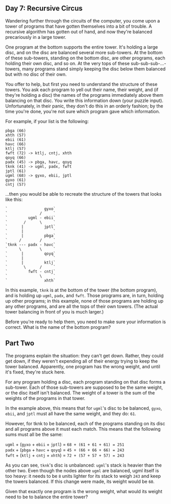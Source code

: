 ## Day 7: Recursive Circus

Wandering further through the circuits of the computer, you come upon a tower of programs that have gotten themselves into a bit of trouble. A recursive algorithm has gotten out of hand, and now they're balanced precariously in a large tower.

One program at the bottom supports the entire tower. It's holding a large disc, and on the disc are balanced several more sub-towers. At the bottom of these sub-towers, standing on the bottom disc, are other programs, each holding their own disc, and so on. At the very tops of these sub-sub-sub-...-towers, many programs stand simply keeping the disc below them balanced but with no disc of their own.

You offer to help, but first you need to understand the structure of these towers. You ask each program to yell out their name, their weight, and (if they're holding a disc) the names of the programs immediately above them balancing on that disc. You write this information down (your puzzle input). Unfortunately, in their panic, they don't do this in an orderly fashion; by the time you're done, you're not sure which program gave which information.

For example, if your list is the following:

`pbga (66)`  
`xhth (57)`  
`ebii (61)`  
`havc (66)`  
`ktlj (57)`  
`fwft (72) -> ktlj, cntj, xhth`  
`qoyq (66)`  
`padx (45) -> pbga, havc, qoyq`  
`tknk (41) -> ugml, padx, fwft`  
`jptl (61)`  
`ugml (68) -> gyxo, ebii, jptl`  
`gyxo (61)`  
`cntj (57)`  

...then you would be able to recreate the structure of the towers that looks like this:

    `                gyxo`  
    `              /     `  
    `         ugml - ebii`  
    `       /      \     `  
    `      |         jptl`  
    `      |             `  
    `      |         pbga`  
    `     /        /     `  
    `tknk --- padx - havc`  
    `     \        \     `  
    `      |         qoyq`  
    `      |             `  
    `      |         ktlj`  
    `       \      /     `  
    `         fwft - cntj`  
    `              \     `  
    `                xhth`  
                
In this example, `tknk` is at the bottom of the tower (the bottom program), and is holding up `ugml`, `padx`, and `fwft`. Those programs are, in turn, holding up other programs; in this example, none of those programs are holding up any other programs, and are all the tops of their own towers. (The actual tower balancing in front of you is much larger.)

Before you're ready to help them, you need to make sure your information is correct. What is the name of the bottom program?

## Part Two

The programs explain the situation: they can't get down. Rather, they could get down, if they weren't expending all of their energy trying to keep the tower balanced. Apparently, one program has the wrong weight, and until it's fixed, they're stuck here.

For any program holding a disc, each program standing on that disc forms a sub-tower. Each of those sub-towers are supposed to be the same weight, or the disc itself isn't balanced. The weight of a tower is the sum of the weights of the programs in that tower.

In the example above, this means that for `ugml`'s disc to be balanced, `gyxo`, `ebii`, and `jptl` must all have the same weight, and they do: `61`.

However, for tknk to be balanced, each of the programs standing on its disc and all programs above it must each match. This means that the following sums must all be the same:

`ugml` + (`gyxo` + `ebii` + `jptl`) = `68 + (61 + 61 + 61) = 251`  
`padx` + (`pbga` + `havc` + `qoyq`) = `45 + (66 + 66 + 66) = 243`  
`fwft` + (`ktlj` + `cntj` + `xhth`) = `72 + (57 + 57 + 57) = 243`  

As you can see, `tknk`'s disc is unbalanced: `ugml`'s stack is heavier than the other two. Even though the nodes above `ugml` are balanced, ugml itself is too heavy: it needs to be `8` units lighter for its stack to weigh `243` and keep the towers balanced. If this change were made, its weight would be `60`.

Given that exactly one program is the wrong weight, what would its weight need to be to balance the entire tower?